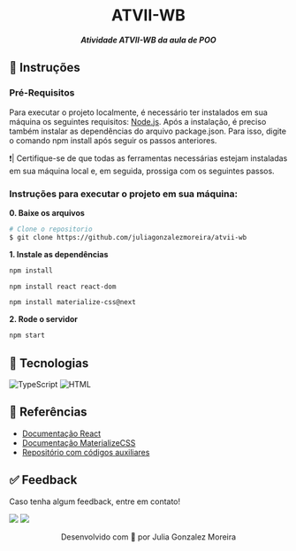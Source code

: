 <h1 align="center">
 ATVII-WB
</h1>

<p align="center">
	<b><i>
Atividade ATVII-WB da aula de POO
  </i></b>
</p>

## 📍 Instruções 

### Pré-Requisitos
Para executar o projeto localmente, é necessário ter instalados em sua máquina os seguintes requisitos: [Node.js](https://nodejs.org/en). Após a instalação, é preciso também instalar as dependências do arquivo package.json. Para isso, digite o comando npm install após seguir os passos anteriores.

❗️| Certifique-se de que todas as ferramentas necessárias estejam instaladas em sua máquina local e, em seguida, prossiga com os seguintes passos. <br>

### Instruções para executar o projeto em sua máquina:

**0. Baixe os arquivos**

```bash
# Clone o repositorio
$ git clone https://github.com/juliagonzalezmoreira/atvii-wb
```

**1. Instale as dependências**

```bash
npm install
```
```bash
npm install react react-dom
```
```bash
npm install materialize-css@next
```

**2. Rode o servidor**

```bash
npm start   
````

## 🔧 Tecnologias
![TypeScript](https://img.shields.io/badge/TypeScript-007ACC?style=for-the-badge&logo=typescript&logoColor=white)
![HTML](https://img.shields.io/badge/HTML5-E34F26?style=for-the-badge&logo=html5&logoColor=white)

  
## 🔗 Referências
- [Documentação React](https://react.dev/)
- [Documentação MaterializeCSS](https://materializecss.com/)
- [Repositório com códigos auxiliares](https://github.com/gerson-pn/atvi-wb-typescript)

## ✅ Feedback

Caso tenha algum feedback, entre em contato!

<a href = "mailto:juliagonzalezmoreira@gmail.com"><img src="https://img.shields.io/badge/Gmail-D14836?style=for-the-badge&logo=gmail&logoColor=white"></a> 
<a href="https://www.linkedin.com/in/julia-gonzalez-moreira/" target="_blank"><img src="https://img.shields.io/badge/-LinkedIn-%230077B5?style=for-the-badge&logo=linkedin&logoColor=white" target="_blank"></a>

<p align="center"> Desenvolvido com 💜 por Julia Gonzalez Moreira </p>
